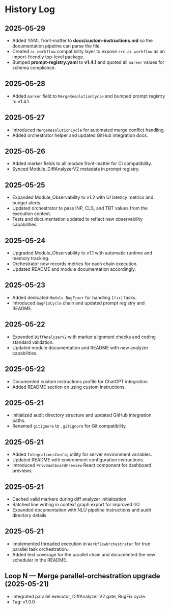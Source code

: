 # History Log

## 2025-05-29
- Added YAML front-matter to **docs/custom-instructions.md** so the documentation
  pipeline can parse the file.
- Created `ai_workflow` compatibility layer to expose `src.ai_workflow` as an
  import-friendly top-level package.
- Bumped **prompt-registry.yaml** to **v1.4.1** and quoted all `marker`
  values for schema compliance.

## 2025-05-28
- Added `marker` field to `MergeResolutionCycle` and bumped prompt registry to v1.4.1.

## 2025-05-27
- Introduced `MergeResolutionCycle` for automated merge conflict handling.
- Added orchestrator helper and updated GitHub integration docs.

## 2025-05-26
- Added marker fields to all module front-matter for CI compatibility.
- Synced Module_DiffAnalyzerV2 metadata in prompt registry.

## 2025-05-25
- Expanded Module_Observability to v1.2 with UI latency metrics and budget alerts.
- Updated orchestrator to pass INP, CLS, and TBT values from the execution context.
- Tests and documentation updated to reflect new observability capabilities.

## 2025-05-24
- Upgraded Module_Observability to v1.1 with automatic runtime and memory tracking.
- Orchestrator now records metrics for each chain execution.
- Updated README and module documentation accordingly.

## 2025-05-23
- Added dedicated `Module_BugFixer` for handling `[fix]` tasks.
- Introduced `BugFixCycle` chain and updated prompt registry and README.

## 2025-05-22
- Expanded `DiffAnalyzerV2` with marker alignment checks and coding standard validation.
- Updated module documentation and README with new analyzer capabilities.

## 2025-05-22
- Documented custom instructions profile for ChatGPT integration.
- Added README section on using custom instructions.

## 2025-05-21
- Initialized audit directory structure and updated GitHub integration paths.
- Renamed `gitignore` to `.gitignore` for Git compatibility.

## 2025-05-21
- Added `IntegrationsConfig` utility for server environment variables.
- Updated README with environment configuration instructions.
- Introduced `PrivDashboardPreview` React component for dashboard previews.

## 2025-05-21
- Cached valid markers during diff analyzer initialization
- Batched line writing in context graph export for improved I/O
- Expanded documentation with NLU pipeline instructions and audit directory details

## 2025-05-21
- Implemented threaded execution in `WorkflowOrchestrator` for true parallel task orchestration.
- Added test coverage for the parallel chain and documented the new scheduler in the README.

## Loop N — Merge parallel-orchestration upgrade (2025-05-21)
* Integrated parallel executor, DiffAnalyzer V2 gate, BugFix cycle.
* Tag: v1.0.0
